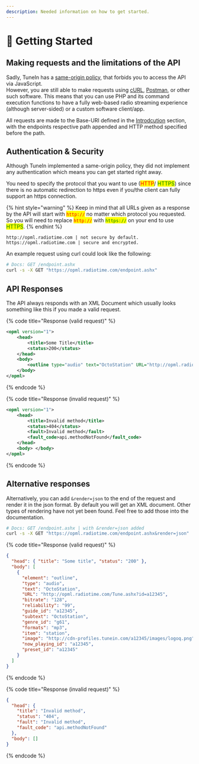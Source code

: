 ```yaml
---
description: Needed information on how to get started.
---
```


# 🤔 Getting Started

## Making requests and the limitations of the API

Sadly, TuneIn has a [same-origin policy](https://developer.mozilla.org/en-US/docs/Web/Security/Same-origin\_policy), that forbids you to access the API via JavaScript.\
However, you are still able to make requests using [cURL](https://en.wikipedia.org/wiki/CURL), [Postman](https://www.postman.com/), or other such software. This means that you can use PHP and its command execution functions to have a fully web-based radio streaming experience (although server-sided) or a custom software client/app.

All requests are made to the Base-URI defined in the [Introdcution](../) section, with the endpoints respective path appended and HTTP method specified before the path.

## Authentication & Security

Although TuneIn implemented a same-origin policy, they did not implement any authentication which means you can get started right away.

You need to specify the protocol that you want to use (<mark style="color:red;">HTTP</mark>/ <mark style="color:green;">HTTPS</mark>) since there is no automatic redirection to https even if you/the client can fully support an https connection.&#x20;

{% hint style="warning" %}
Keep in mind that all URLs given as a response by the API will start with <mark style="color:red;">`http://`</mark> no matter which protocol you requested. So you will need to replace <mark style="color:red;">`http://`</mark> with <mark style="color:green;">`https://`</mark> on your end to use <mark style="color:green;">HTTPS</mark>.
{% endhint %}

```batch
http://opml.radiotime.com | not secure by default.
https://opml.radiotime.com | secure and encrypted.
```

An example request using curl could look like the following:

```bash
# Docs: GET /endpoint.ashx
curl -s -X GET "https://opml.radiotime.com/endpoint.ashx"
```

## API Responses

The API always responds with an XML Document which usually looks something like this if you made a valid request.

{% code title="Response (valid request)" %}
```xml
<opml version="1">
    <head>
        <title>Some Title</title>
        <status>200</status>
    </head>
    <body>
        <outline type="audio" text="OctoStation" URL="http://opml.radiotime.com/Tune.ashx?id=a12345" bitrate="128" reliability="99" guide_id="s45087" subtext="OctoStation" genre_id="g61" formats="mp3" item="station" image="http://cdn-profiles.tunein.com/a12345/images/logoq.png" now_playing_id="a12345" preset_id="a12345"/>
    </body>
</opml>
```
{% endcode %}

{% code title="Response (invalid request)" %}
```xml
<opml version="1">
    <head>
        <title>Invalid method</title>
        <status>404</status>
        <fault>Invalid method</fault>
        <fault_code>api.methodNotFound</fault_code>
    </head>
    <body> </body>
</opml>
```
{% endcode %}

## Alternative responses

Alternatively, you can add `&render=json` to the end of the request and render it in the json format. By default you will get an XML document. Other types of rendering have not yet been found. Feel free to add those into the documentation.

```bash
# Docs: GET /endpoint.ashx | with &render=json added
curl -s -X GET "https://opml.radiotime.com/endpoint.ashx&render=json"
```

{% code title="Response (valid request)" %}
```json
{
  "head": { "title": "Some title", "status": "200" },
  "body": [
    {
      "element": "outline",
      "type": "audio",
      "text": "OctoStation",
      "URL": "http://opml.radiotime.com/Tune.ashx?id=a12345",
      "bitrate": "128",
      "reliability": "99",
      "guide_id": "a12345",
      "subtext": "OctoStation",
      "genre_id": "g61",
      "formats": "mp3",
      "item": "station",
      "image": "http://cdn-profiles.tunein.com/a12345/images/logoq.png",
      "now_playing_id": "a12345",
      "preset_id": "a12345"
    }
  ]
}
```
{% endcode %}

{% code title="Response (invalid request)" %}
```json
{
  "head": {
    "title": "Invalid method",
    "status": "404",
    "fault": "Invalid method",
    "fault_code": "api.methodNotFound"
  },
  "body": []
}
```
{% endcode %}
